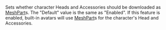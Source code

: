 Sets whether character Heads and Accessories should be downloaded as
[MeshPart](https://create.roblox.com/docs/reference/engine/classes/MeshPart)s. The "Default" value is the same as "Enabled". If this feature
is enabled, built-in avatars will use [MeshPart](https://create.roblox.com/docs/reference/engine/classes/MeshPart)s for the character's Head
and Accessories.